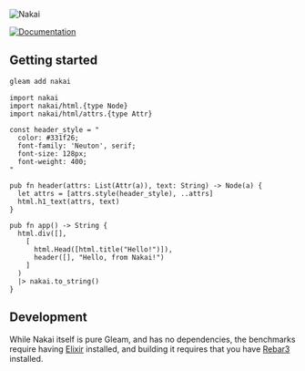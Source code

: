 ![Nakai](https://cdn.mckayla.cloud/-/2d8051c1ce2f4fbd91eaf07df5661e25/Nakai-Banner.svg)

[![Documentation](https://img.shields.io/badge/hex-docs-ffaff3)](https://hexdocs.pm/nakai/)

## Getting started

```sh
gleam add nakai
```

```gleam
import nakai
import nakai/html.{type Node}
import nakai/html/attrs.{type Attr}

const header_style = "
  color: #331f26;
  font-family: 'Neuton', serif;
  font-size: 128px;
  font-weight: 400;
"

pub fn header(attrs: List(Attr(a)), text: String) -> Node(a) {
  let attrs = [attrs.style(header_style), ..attrs]
  html.h1_text(attrs, text)
}

pub fn app() -> String {
  html.div([],
    [
      html.Head([html.title("Hello!")]),
      header([], "Hello, from Nakai!")
    ]
  )
  |> nakai.to_string()
}
```

## Development

While Nakai itself is pure Gleam, and has no dependencies, the benchmarks require having [Elixir] installed, and building it requires that you have [Rebar3] installed.

[elixir]: https://elixir-lang.org/
[rebar3]: https://rebar3.org/
